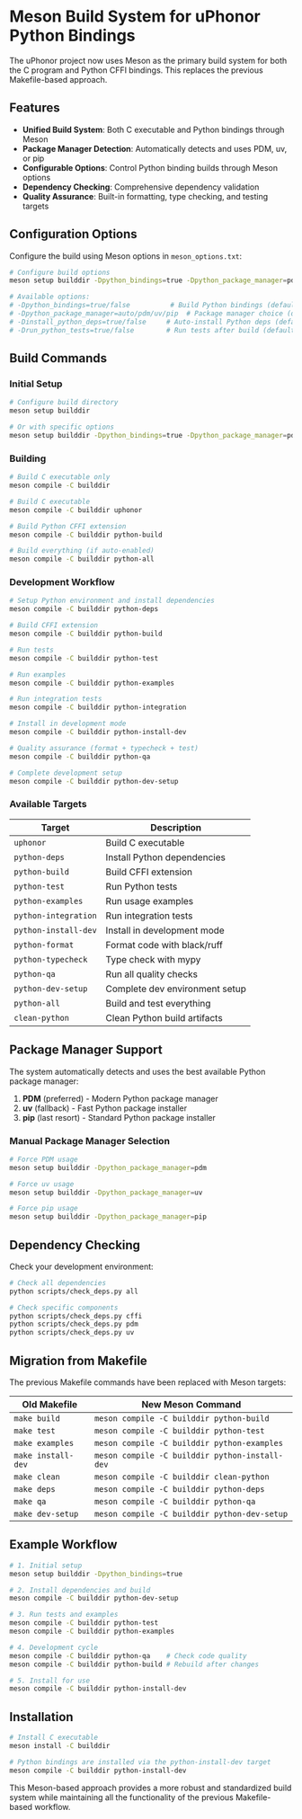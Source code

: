 # Meson Build System for uPhonor Python Bindings

The uPhonor project now uses Meson as the primary build system for both the C program and Python CFFI bindings. This replaces the previous Makefile-based approach.

## Features

- **Unified Build System**: Both C executable and Python bindings through Meson
- **Package Manager Detection**: Automatically detects and uses PDM, uv, or pip
- **Configurable Options**: Control Python binding builds through Meson options
- **Dependency Checking**: Comprehensive dependency validation
- **Quality Assurance**: Built-in formatting, type checking, and testing targets

## Configuration Options

Configure the build using Meson options in `meson_options.txt`:

```bash
# Configure build options
meson setup builddir -Dpython_bindings=true -Dpython_package_manager=pdm

# Available options:
# -Dpython_bindings=true/false          # Build Python bindings (default: true)
# -Dpython_package_manager=auto/pdm/uv/pip  # Package manager choice (default: auto)
# -Dinstall_python_deps=true/false     # Auto-install Python deps (default: false)
# -Drun_python_tests=true/false        # Run tests after build (default: false)
```

## Build Commands

### Initial Setup
```bash
# Configure build directory
meson setup builddir

# Or with specific options
meson setup builddir -Dpython_bindings=true -Dpython_package_manager=pdm
```

### Building

```bash
# Build C executable only
meson compile -C builddir

# Build C executable 
meson compile -C builddir uphonor

# Build Python CFFI extension
meson compile -C builddir python-build

# Build everything (if auto-enabled)
meson compile -C builddir python-all
```

### Development Workflow

```bash
# Setup Python environment and install dependencies
meson compile -C builddir python-deps

# Build CFFI extension
meson compile -C builddir python-build

# Run tests
meson compile -C builddir python-test

# Run examples
meson compile -C builddir python-examples

# Run integration tests
meson compile -C builddir python-integration

# Install in development mode
meson compile -C builddir python-install-dev

# Quality assurance (format + typecheck + test)
meson compile -C builddir python-qa

# Complete development setup
meson compile -C builddir python-dev-setup
```

### Available Targets

| Target | Description |
|--------|-------------|
| `uphonor` | Build C executable |
| `python-deps` | Install Python dependencies |
| `python-build` | Build CFFI extension |
| `python-test` | Run Python tests |
| `python-examples` | Run usage examples |
| `python-integration` | Run integration tests |
| `python-install-dev` | Install in development mode |
| `python-format` | Format code with black/ruff |
| `python-typecheck` | Type check with mypy |
| `python-qa` | Run all quality checks |
| `python-dev-setup` | Complete dev environment setup |
| `python-all` | Build and test everything |
| `clean-python` | Clean Python build artifacts |

## Package Manager Support

The system automatically detects and uses the best available Python package manager:

1. **PDM** (preferred) - Modern Python package manager
2. **uv** (fallback) - Fast Python package installer
3. **pip** (last resort) - Standard Python package installer

### Manual Package Manager Selection

```bash
# Force PDM usage
meson setup builddir -Dpython_package_manager=pdm

# Force uv usage  
meson setup builddir -Dpython_package_manager=uv

# Force pip usage
meson setup builddir -Dpython_package_manager=pip
```

## Dependency Checking

Check your development environment:

```bash
# Check all dependencies
python scripts/check_deps.py all

# Check specific components
python scripts/check_deps.py cffi
python scripts/check_deps.py pdm  
python scripts/check_deps.py uv
```

## Migration from Makefile

The previous Makefile commands have been replaced with Meson targets:

| Old Makefile | New Meson Command |
|--------------|-------------------|
| `make build` | `meson compile -C builddir python-build` |
| `make test` | `meson compile -C builddir python-test` |
| `make examples` | `meson compile -C builddir python-examples` |
| `make install-dev` | `meson compile -C builddir python-install-dev` |
| `make clean` | `meson compile -C builddir clean-python` |
| `make deps` | `meson compile -C builddir python-deps` |
| `make qa` | `meson compile -C builddir python-qa` |
| `make dev-setup` | `meson compile -C builddir python-dev-setup` |

## Example Workflow

```bash
# 1. Initial setup
meson setup builddir -Dpython_bindings=true

# 2. Install dependencies and build
meson compile -C builddir python-dev-setup

# 3. Run tests and examples
meson compile -C builddir python-test
meson compile -C builddir python-examples

# 4. Development cycle
meson compile -C builddir python-qa    # Check code quality
meson compile -C builddir python-build # Rebuild after changes

# 5. Install for use
meson compile -C builddir python-install-dev
```

## Installation

```bash
# Install C executable
meson install -C builddir

# Python bindings are installed via the python-install-dev target
meson compile -C builddir python-install-dev
```

This Meson-based approach provides a more robust and standardized build system while maintaining all the functionality of the previous Makefile-based workflow.
